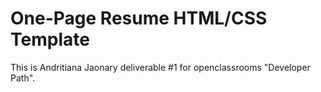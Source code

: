 # One-Page Resume HTML/CSS Template
This is Andritiana Jaonary deliverable #1 for openclassrooms "Developer Path".
